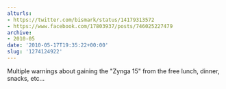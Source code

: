 ```yaml
---
alturls:
- https://twitter.com/bismark/status/14179313572
- https://www.facebook.com/17803937/posts/746025227479
archive:
- 2010-05
date: '2010-05-17T19:35:22+00:00'
slug: '1274124922'
---
```


Multiple warnings about gaining the "Zynga 15" from the free lunch, dinner, snacks, etc...

